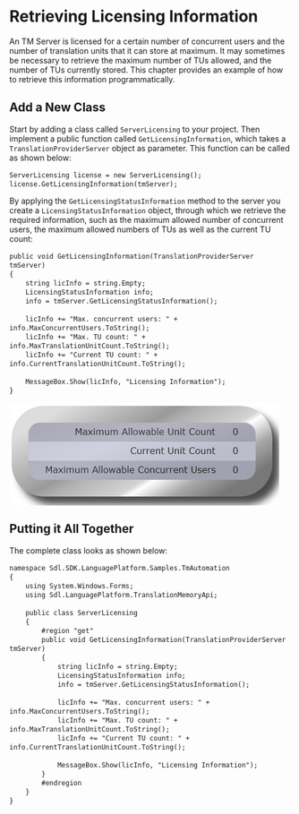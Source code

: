 Retrieving Licensing Information
=====
An TM Server is licensed for a certain number of concurrent users and the number of translation units that it can store at maximum. It may sometimes be necessary to retrieve the maximum number of TUs allowed, and the number of TUs currently stored. This chapter provides an example of how to retrieve this information programmatically.

Add a New Class
-----
Start by adding a class called `ServerLicensing` to your project. Then implement a public function called `GetLicensingInformation`, which takes a `TranslationProviderServer` object as parameter. This function can be called as shown below:

```
ServerLicensing license = new ServerLicensing();
license.GetLicensingInformation(tmServer);
```

By applying the `GetLicensingStatusInformation` method to the server you create a `LicensingStatusInformation` object, through which we retrieve the required information, such as the maximum allowed number of concurrent users, the maximum allowed numbers of TUs as well as the current TU count:

```
public void GetLicensingInformation(TranslationProviderServer tmServer)
{
    string licInfo = string.Empty;
    LicensingStatusInformation info;
    info = tmServer.GetLicensingStatusInformation();

    licInfo += "Max. concurrent users: " + info.MaxConcurrentUsers.ToString();
    licInfo += "Max. TU count: " + info.MaxTranslationUnitCount.ToString();
    licInfo += "Current TU count: " + info.CurrentTranslationUnitCount.ToString();

    MessageBox.Show(licInfo, "Licensing Information");
}
```
<img style="display:block; " src="images/LicensingInfo.jpg"/>

Putting it All Together
----

The complete class looks as shown below:

```
namespace Sdl.SDK.LanguagePlatform.Samples.TmAutomation
{
    using System.Windows.Forms;
    using Sdl.LanguagePlatform.TranslationMemoryApi;

    public class ServerLicensing
    {
        #region "get"
        public void GetLicensingInformation(TranslationProviderServer tmServer)
        {
            string licInfo = string.Empty;
            LicensingStatusInformation info;
            info = tmServer.GetLicensingStatusInformation();

            licInfo += "Max. concurrent users: " + info.MaxConcurrentUsers.ToString();
            licInfo += "Max. TU count: " + info.MaxTranslationUnitCount.ToString();
            licInfo += "Current TU count: " + info.CurrentTranslationUnitCount.ToString();

            MessageBox.Show(licInfo, "Licensing Information");
        }
        #endregion
    }
}
```
